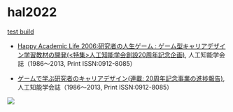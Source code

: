 # hal2022

[test build](https://shnarazk.github.io/hal2022/index.html)


- [Happy Academic Life 2006:研究者の人生ゲーム : ゲーム型キャリアデザイン学習教材の開発(<特集>人工知能学会創設20周年記念企画)](https://www.jstage.jst.go.jp/article/jjsai/21/3/21_360/_pdf/-char/ja), 
人工知能学会誌（1986～2013, Print ISSN:0912-8085）

- [ゲームで学ぶ研究者のキャリアデザイン(連載: 20周年記念事業の進捗報告)](https://www.jstage.jst.go.jp/article/jjsai/20/6/20_753/_pdf/-char/ja), 人工知能学会誌（1986～2013, Print ISSN:0912-8085）

![](https://user-images.githubusercontent.com/997855/147537947-0e321921-fcb5-4190-8207-93ca6026a627.png)
